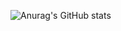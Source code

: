 

![Anurag's GitHub stats](https://github-readme-stats.vercel.app/api?username=porory415&show_icons=true&theme=radical)

